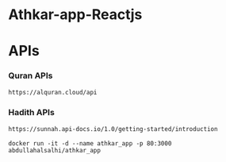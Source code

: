# Athkar-app-Reactjs

# APIs

### Quran APIs 

```bash
https://alquran.cloud/api
```

### Hadith APIs

```bash
https://sunnah.api-docs.io/1.0/getting-started/introduction
```

```docker
docker run -it -d --name athkar_app -p 80:3000 abdullahalsalhi/athkar_app
```

